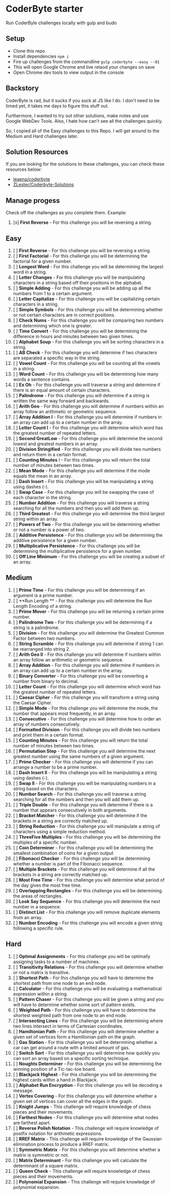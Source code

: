 # CoderByte starter

Run CoderByle challenges locally with gulp and budo

## Setup
- Clone this repo
- Install dependencies `npm i`
- Fire up challenges from the commandline `gulp coderbyte --easy --01`
- This will open Google Chrome and live relaod your changes on save
- Open Chrome dev tools to view output in the console


## Backstory

CoderByte is rad, but it sucks if you suck at JS like I do. I don't need to be timed yet, it takes me days to figure this stuff out.

Furthermore, I wanted to try out other solutions, make notes and use Google WebDev Tools. Also, I hate how can't see all the challenges quickly.

So, I copied all of the Easy challenges to this Repo. I will get around to the Medium and Hard challenges later.


## Solution Resources
If you are looking for the solutions to these challenges, you can check these resources below:
- [leaena/coderbyte](https://github.com/leaena/coderbyte)
- [ZLester/Coderbyte-Solutions](https://github.com/ZLester/Coderbyte-Solutions)


## Manage progess
Check off the challenges as you complete them. Example:

1. [x] **First Reverse** - For this challenge you will be reversing a string.


## Easy

1. [ ] **First Reverse** - For this challenge you will be reversing a string.
1. [ ] **First Factorial** - For this challenge you will be determining the factorial for a given number.
1. [ ] **Longest Word** - For this challenge you will be determining the largest word in a string.
1. [ ] **Letter Changes** - For this challenge you will be manipulating characters in a string based off their positions in the alphabet.
1. [ ] **Simple Adding** - For this challenge you will be adding up all the numbers from 1 to a certain argument.
1. [ ] **Letter Capitalize** - For this challenge you will be capitalizing certain characters in a string.
1. [ ] **Simple Symbols** - For this challenge you will be determining whether or not certain characters are in correct positions.
1. [ ] **Check Nums** - For this challenge you will be comparing two numbers and determining which one is greater.
1. [ ] **Time Convert** - For this challenge you will be determining the difference in hours and minutes between two given times.
1. [ ] **Alphabet Soup** - For this challenge you will be sorting characters in a string.
1. [ ] **AB Check** - For this challenge you will determine if two characters are separated a specific way in the string.
1. [ ] **Vowel Count** - For this challenge you will be counting all the vowels in a string.
1. [ ] **Word Count** - For this challenge you will be determining how many words a sentence contains.
1. [ ] **Ex Oh** - For this challenge you will traverse a string and determine if there is an equal amount of certain characters.
1. [ ] **Palindrome** - For this challenge you will determine if a string is written the same way forward and backwards.
1. [ ] **Arith Geo** - For this challenge you will determine if numbers within an array follow an arithmetic or geometric sequence.
1. [ ] **Array Addition I** - For this challenge you will determine if numbers in an array can add up to a certain number in the array.
1. [ ] **Letter Count I** - For this challenge you will determine which word has the greatest number of repeated letters.
1. [ ] **Second GreatLow** - For this challenge you will determine the second lowest and greatest numbers in an array.
1. [ ] **Division Stringified** - For this challenge you will divide two numbers and return them in a certain format.
1. [ ] **Counting Minutes** I - For this challenge you will return the total number of minutes between two times.
1. [ ] **Mean Mode** - For this challenge you will determine if the mode equals the mean in an array.
1. [ ] **Dash Insert** - For this challenge you will be manipulating a string using dashes (-).
1. [ ] **Swap Case** - For this challenge you will be swapping the case of each character in the string.
1. [ ] **Number Addition** - For this challenge you will traverse a string searching for all the numbers and then you will add them up.
1. [ ] **Third Greatest** - For this challenge you will determine the third largest string within an array.
1. [ ] **Powers of Two** - For this challenge you will be determining whether or not a number is a power of two.
1. [ ] **Additive Persistence** - For this challenge you will be determining the additive persistence for a given number.
1. [ ] **Multiplicative Persistence** - For this challenge you will be determining the multiplicative persistence for a given number.
1. [ ] **Off Line Minimum** - For this challenge you will be creating a subset of an array.


## Medium

1. [ ] **Prime Time** - For this challenge you will be determining if an argument is a prime number.
1. [ ] **Run Length ** - For this challenge you will determine the Run Length Encoding of a string.
1. [ ] **Prime Mover** - For this challenge you will be returning a certain prime number.
1. [ ] **Palindrome Two** - For this challenge you will be determining if a string is a palindrome.
1. [ ] **Division** - For this challenge you will determine the Greatest Common Factor between two numbers.
1. [ ] **String Scramble** - For this challenge you will determine if string 1 can be rearranged into string 2.
1. [ ] **Arith Geo II** - For this challenge you will determine if numbers within an array follow an arithmetic or geometric sequence.
1. [ ] **Array Addition** - For this challenge you will determine if numbers in an array can add up to a certain number in the array.
1. [ ] **Binary Converter** - For this challenge you will be converting a number from binary to decimal.
1. [ ] **Letter Count** - For this challenge you will determine which word has the greatest number of repeated letters.
1. [ ] **Caesar Cipher** - For this challenge you will transform a string using the Caesar Cipher.
1. [ ] **Simple Mode** - For this challenge you will determine the mode, the number that appears most frequently, in an array.
1. [ ] **Consecutive** - For this challenge you will determine how to order an array of numbers consecutively.
1. [ ] **Formatted Division** - For this challenge you will divide two numbers and print them in a certain format.
1. [ ] **Counting Minutes** - For this challenge you will return the total number of minutes between two times.
1. [ ] **Permutation Step** - For this challenge you will determine the next greatest number using the same numbers of a given argument.
1. [ ] **Prime Checker** - For this challenge you will determine if you can arrange a number to be a prime number.
1. [ ] **Dash Insert II** - For this challenge you will be manipulating a string using dashes (-).
1. [ ] **Swap II** - For this challenge you will be manipulating numbers in a string based on the characters.
1. [ ] **Number Search** - For this challenge you will traverse a string searching for all the numbers and then you will add them up.
1. [ ] **Triple Double** - For this challenge you will determine if there is a number that appears consecutively in both arguments.
1. [ ] **Bracket Matcher** - For this challenge you will determine if the brackets in a string are correctly matched up.
1. [ ] **String Reduction** - For this challenge you will manipulate a string of characters using a simple reduction method.
1. [ ] **ThreeFive Multiples** - For this challenge you will be determining the multiples of a specific number.
1. [ ] **Coin Determiner** - For this challenge you will be determining the smallest combination of coins for a given output
1. [ ] **Fibonacci Checker** - For this challenge you will be determining whether a number is part of the Fibonacci sequence.
1. [ ] **Multiple Brackets** - For this challenge you will determine if all the brackets in a string are correctly matched up.
1. [ ] **Most Free Time** - For this challenge you will determine what period of the day gives the most free time.
1. [ ] **Overlapping Rectangles** - For this challenge you will be determining the areas of rectangles.
1. [ ] **Look Say Sequence** - For this challenge you will determine the next number in a sequence.
1. [ ] **Distinct List** - For this challenge you will remove duplicate elements from an array.
1. [ ] **Number Encoding** - For this challenge you will encode a given string following a specific rule.



## Hard

1. [ ] **Optimal Assignments** - For this challenge you will be optimally assigning tasks to a number of machines.
1. [ ] **Transitivity Relations** - For this challenge you will determine whether or not a matrix is transitive.
1. [ ] **Shortest Path** - For this challenge you will have to determine the shortest path from one node to an end node.
1. [ ] **Calculator** - For this challenge you will be evaluating a mathematical expression within a string.
1. [ ] **Pattern Chaser** - For this challenge you will be given a string and you will have to determine whether some sort of pattern exists.
1. [ ] **Weighted Path** - For this challenge you will have to determine the shortest weighted path from one node to an end node.
1. [ ] **Intersecting Lines** - For this challenge you will be determining where two lines intersect in terms of Cartesian coordinates.
1. [ ] **Hamiltonian Path** - For this challenge you will determine whether a given set of vertices form a Hamiltonian path on the graph.
1. [ ] **Gas Station** - For this challenge you will be determining whether a car can get around a route with a limited amount of gas.
1. [ ] **Switch Sort** - For this challenge you will determine how quickly you can sort an array based on a specific sorting technique.
1. [ ] **Noughts Determiner** - For this challenge you will be determining the winning position of a Tic-tac-toe board.
1. [ ] **Blackjack Highest** - For this challenge you will be determining the highest cards within a hand in Blackjack.
1. [ ] **Alphabet Run Encryption** - For this challenge you will be decoding a message.
1. [ ] **Vertex Covering** - For this challenge you will determine whether a given set of vertices can cover all the edges in the graph.
1. [ ] **Knight Jumps** - This challenge will require knowledge of chess pieces and their movements.
1. [ ] **Farthest Nodes** - For this challenge you will determine what nodes are farthest apart.
1. [ ] **Reverse Polish Notation** - This challenge will require knowledge of postfix notation for arithmetic expressions.
1. [ ] **RREF Matrix** - This challenge will require knowledge of the Gaussian elimination process to produce a RREF matrix.
1. [ ] **Symmetric Matrix** - For this challenge you will determine whether a matrix is symmetric or not.
1. [ ] **Matrix Determinant** - For this challenge you will calculate the determinant of a square matrix.
1. [ ] **Queen Check** - This challenge will require knowledge of chess pieces and their movements.
1. [ ] **Polynomial Expansion** - This challenge will require knowledge of polynomial expansion.
